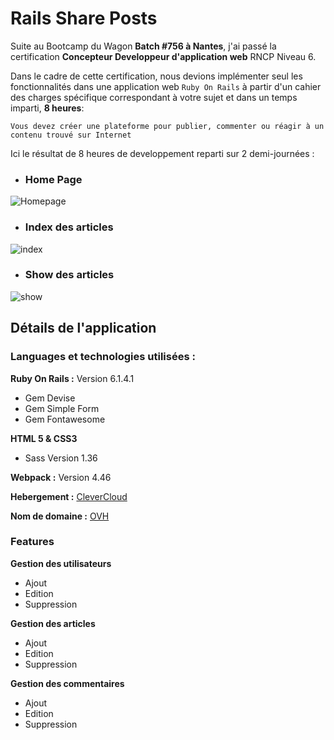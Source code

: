 # Rails Share Posts

Suite au Bootcamp du Wagon **Batch #756 à Nantes**, j'ai passé la certification **Concepteur Developpeur d'application web** RNCP Niveau 6. 

Dans le cadre de cette certification, nous devions implémenter seul les fonctionnalités dans une application web `Ruby On Rails` à partir d'un cahier des charges spécifique correspondant à votre sujet et dans un temps imparti, **8 heures**:

```
Vous devez créer une plateforme pour publier, commenter ou réagir à un contenu trouvé sur Internet
```

Ici le résultat de 8 heures de developpement reparti sur 2 demi-journées :

+ ### Home Page

![Homepage](https://user-images.githubusercontent.com/84342566/146671786-cdd1b040-9f3a-4e9c-9436-6fe03c00dffb.JPG)

+ ### Index des articles

![index](https://user-images.githubusercontent.com/84342566/146671838-43619a14-e4c9-4ea4-adfd-78ac22c8d206.JPG)

+ ### Show des articles

![show](https://user-images.githubusercontent.com/84342566/146671894-f63da1cc-b41c-44ed-96ad-48156c5a39d6.JPG)

## Détails de l'application 

### Languages et technologies utilisées :

**Ruby On Rails :** Version 6.1.4.1
  - Gem Devise
  - Gem Simple Form
  - Gem Fontawesome

**HTML 5 & CSS3**
  - Sass Version 1.36

**Webpack :** Version 4.46

**Hebergement :** [CleverCloud](https://www.clever-cloud.com/)

**Nom de domaine :** [OVH](https://www.ovh.com/)

### Features

**Gestion des utilisateurs**
 - Ajout
 - Edition
 - Suppression

**Gestion des articles**
 - Ajout
 - Edition
 - Suppression

**Gestion des commentaires**
 - Ajout
 - Edition
 - Suppression

